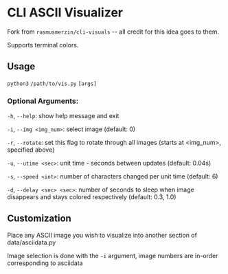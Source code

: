 # CLI ASCII Visualizer

Fork from `rasmusmerzin/cli-visuals` -- all credit for this idea goes to them.

Supports terminal colors.

## Usage

`python3` `/path/to/vis.py` `[args]`

### Optional Arguments:

  `-h`, `--help`: show help message and exit

  `-i`, `--img <img_num>`: select image (default: 0)

  `-r`, `--rotate`: set this flag to rotate through all images (starts at <img_num>, specified above)

  `-u`, `--utime <sec>`: unit time - seconds between updates (default: 0.04s)

  `-s`, `--speed <int>`: number of characters changed per unit time (default: 6)

  `-d`, `--delay <sec> <sec>`: number of seconds to sleep when image disappears and stays colored respectively (default: 0.3, 1.0)

## Customization

Place any ASCII image you wish to visualize into another section of data/asciidata.py

Image selection is done with the `-i` argument, image numbers are in-order corresponding to asciidata
